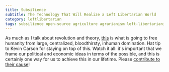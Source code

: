```yaml
---
title: Subsilience
subtitle: The Technology That Will Realize a Left Libertarian World
category: leftlibertarian
tags: subsilience open-source agriculture agrarianism left-libertarianism technology
---
```


As much as I talk about revolution and theory, [this](http://openfarmtech.org/index.php?title=Subsilience) is what is going to free humanity from large, centralized, bloodthirsty, inhuman domination. Hat tip to Kevin Carson for staying on top of this. Watch it all: it's important that we frame our political and economic ideas in terms of the possible, and this is certainly one way for us to achieve this in our lifetime. Please [contribute to their cause](http://openfarmtech.org/index.php/Support_Open_Source_Ecology)!

<div align='center'>
  <object width="400" height="225"><param name="allowfullscreen" value="true" /><param name="allowscriptaccess" value="always" /><param name="movie" value="http://vimeo.com/moogaloop.swf?clip_id=13020225&amp;server=vimeo.com&amp;show_title=1&amp;show_byline=1&amp;show_portrait=1&amp;color=&amp;fullscreen=1&amp;autoplay=0&amp;loop=0" /><embed src="http://vimeo.com/moogaloop.swf?clip_id=13020225&amp;server=vimeo.com&amp;show_title=1&amp;show_byline=1&amp;show_portrait=1&amp;color=&amp;fullscreen=1&amp;autoplay=0&amp;loop=0" type="application/x-shockwave-flash" allowfullscreen="true" allowscriptaccess="always" width="400" height="225"></embed></object>
</div>